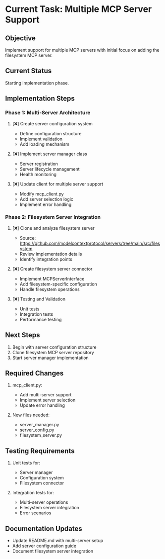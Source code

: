 # Current Task: Multiple MCP Server Support

## Objective
Implement support for multiple MCP servers with initial focus on adding the filesystem MCP server.

## Current Status
Starting implementation phase.

## Implementation Steps

### Phase 1: Multi-Server Architecture
1. [❌] Create server configuration system
   - Define configuration structure
   - Implement validation
   - Add loading mechanism

2. [❌] Implement server manager class
   - Server registration
   - Server lifecycle management
   - Health monitoring

3. [❌] Update client for multiple server support
   - Modify mcp_client.py
   - Add server selection logic
   - Implement error handling

### Phase 2: Filesystem Server Integration
1. [❌] Clone and analyze filesystem server
   - Source: https://github.com/modelcontextprotocol/servers/tree/main/src/filesystem
   - Review implementation details
   - Identify integration points

2. [❌] Create filesystem server connector
   - Implement MCPServerInterface
   - Add filesystem-specific configuration
   - Handle filesystem operations

3. [❌] Testing and Validation
   - Unit tests
   - Integration tests
   - Performance testing

## Next Steps
1. Begin with server configuration structure
2. Clone filesystem MCP server repository
3. Start server manager implementation

## Required Changes
1. mcp_client.py:
   - Add multi-server support
   - Implement server selection
   - Update error handling

2. New files needed:
   - server_manager.py
   - server_config.py
   - filesystem_server.py

## Testing Requirements
1. Unit tests for:
   - Server manager
   - Configuration system
   - Filesystem connector

2. Integration tests for:
   - Multi-server operations
   - Filesystem server integration
   - Error scenarios

## Documentation Updates
- Update README.md with multi-server setup
- Add server configuration guide
- Document filesystem server integration
